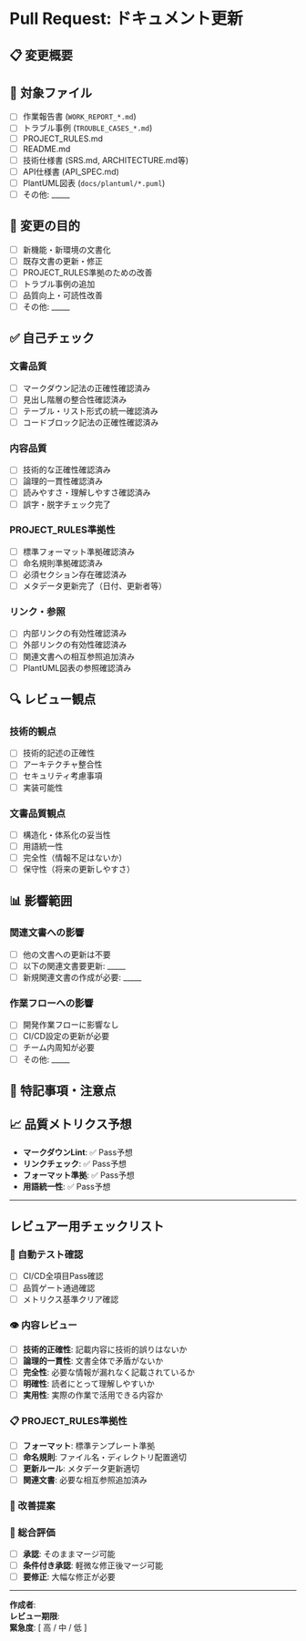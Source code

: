 # Pull Request: ドキュメント更新

## 📋 変更概要
<!-- 何を変更したかを簡潔に記載 -->

## 📂 対象ファイル
<!-- 変更されたファイルにチェック -->
- [ ] 作業報告書 (`WORK_REPORT_*.md`)
- [ ] トラブル事例 (`TROUBLE_CASES_*.md`)
- [ ] PROJECT_RULES.md
- [ ] README.md
- [ ] 技術仕様書 (SRS.md, ARCHITECTURE.md等)
- [ ] API仕様書 (API_SPEC.md)
- [ ] PlantUML図表 (`docs/plantuml/*.puml`)
- [ ] その他: _____

## 🎯 変更の目的
<!-- なぜこの変更が必要かを記載 -->
- [ ] 新機能・新環境の文書化
- [ ] 既存文書の更新・修正
- [ ] PROJECT_RULES準拠のための改善
- [ ] トラブル事例の追加
- [ ] 品質向上・可読性改善
- [ ] その他: _____

## ✅ 自己チェック

### 文書品質
- [ ] マークダウン記法の正確性確認済み
- [ ] 見出し階層の整合性確認済み
- [ ] テーブル・リスト形式の統一確認済み
- [ ] コードブロック記法の正確性確認済み

### 内容品質
- [ ] 技術的な正確性確認済み
- [ ] 論理的一貫性確認済み
- [ ] 読みやすさ・理解しやすさ確認済み
- [ ] 誤字・脱字チェック完了

### PROJECT_RULES準拠性
- [ ] 標準フォーマット準拠確認済み
- [ ] 命名規則準拠確認済み
- [ ] 必須セクション存在確認済み
- [ ] メタデータ更新完了（日付、更新者等）

### リンク・参照
- [ ] 内部リンクの有効性確認済み
- [ ] 外部リンクの有効性確認済み
- [ ] 関連文書への相互参照追加済み
- [ ] PlantUML図表の参照確認済み

## 🔍 レビュー観点
<!-- レビュアーに特に確認してほしい点を記載 -->

### 技術的観点
- [ ] 技術的記述の正確性
- [ ] アーキテクチャ整合性
- [ ] セキュリティ考慮事項
- [ ] 実装可能性

### 文書品質観点
- [ ] 構造化・体系化の妥当性
- [ ] 用語統一性
- [ ] 完全性（情報不足はないか）
- [ ] 保守性（将来の更新しやすさ）

## 📊 影響範囲
<!-- この変更が他の文書や作業に与える影響 -->

### 関連文書への影響
- [ ] 他の文書への更新は不要
- [ ] 以下の関連文書要更新: _____
- [ ] 新規関連文書の作成が必要: _____

### 作業フローへの影響
- [ ] 開発作業フローに影響なし
- [ ] CI/CD設定の更新が必要
- [ ] チーム内周知が必要
- [ ] その他: _____

## 🚨 特記事項・注意点
<!-- レビュアーが知っておくべき重要な情報 -->

## 📈 品質メトリクス予想
<!-- 自動チェック結果の予想 -->
- **マークダウンLint**: ✅ Pass予想
- **リンクチェック**: ✅ Pass予想
- **フォーマット準拠**: ✅ Pass予想
- **用語統一性**: ✅ Pass予想

---

## レビュアー用チェックリスト

### 🤖 自動テスト確認
- [ ] CI/CD全項目Pass確認
- [ ] 品質ゲート通過確認
- [ ] メトリクス基準クリア確認

### 👁️ 内容レビュー
- [ ] **技術的正確性**: 記載内容に技術的誤りはないか
- [ ] **論理的一貫性**: 文書全体で矛盾がないか
- [ ] **完全性**: 必要な情報が漏れなく記載されているか
- [ ] **明確性**: 読者にとって理解しやすいか
- [ ] **実用性**: 実際の作業で活用できる内容か

### 📋 PROJECT_RULES準拠性
- [ ] **フォーマット**: 標準テンプレート準拠
- [ ] **命名規則**: ファイル名・ディレクトリ配置適切
- [ ] **更新ルール**: メタデータ更新適切
- [ ] **関連文書**: 必要な相互参照追加済み

### 💭 改善提案
<!-- 具体的な改善案があれば記載 -->

### 🎯 総合評価
- [ ] **承認**: そのままマージ可能
- [ ] **条件付き承認**: 軽微な修正後マージ可能  
- [ ] **要修正**: 大幅な修正が必要

---

**作成者**: <!-- PR作成者名 -->  
**レビュー期限**: <!-- 希望レビュー完了日 -->  
**緊急度**: [ 高 / 中 / 低 ] 